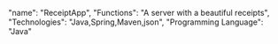 "name": "ReceiptApp",
"Functions": "A server with a beautiful receipts",
"Technologies": "Java,Spring,Maven,json",
"Programming Language": "Java"
